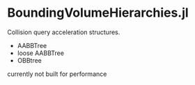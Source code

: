 # BoundingVolumeHierarchies.jl
Collision query acceleration structures.
* AABBTree
* loose AABBTree
* OBBtree


currently not built for performance


